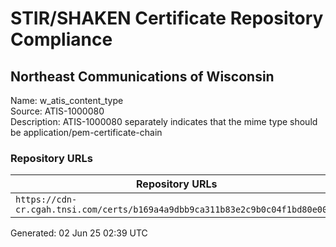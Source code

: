 # STIR/SHAKEN Certificate Repository Compliance

## Northeast Communications of Wisconsin 

Name: w_atis_content_type\
Source: ATIS-1000080\
Description: ATIS-1000080 separately indicates that the mime type should be application/pem-certificate-chain
### Repository URLs

| Repository URLs | Not After |  Problems | Link |
|-----------------|-----------|-----------|------|
| `https://cdn-cr.cgah.tnsi.com/certs/b169a4a9dbb9ca311b83e2c9b0c04f1bd80e00d3` | 12&#160;Feb&#160;27&#160;10:39&#160;UTC | true | [view](../../REPOS/ae9950924a48529e3f852527efbd4042dad90b68/README.md) |


Generated: 02 Jun 25 02:39 UTC